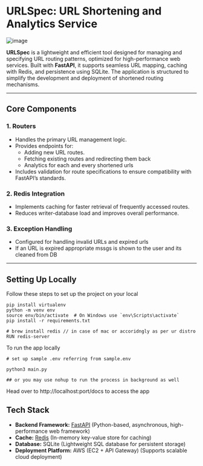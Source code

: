 # URLSpec: URL Shortening and Analytics Service

![image](https://github.com/user-attachments/assets/398aac7c-4d49-4059-83f7-0fa087bdfe2d)


**URLSpec** is a lightweight and efficient tool designed for managing and specifying URL routing patterns, optimized for high-performance web services. Built with **FastAPI**, it supports seamless URL mapping, caching with Redis, and persistence using SQLite. The application is structured to simplify the development and deployment of shortened routing mechanisms.

---

## Core Components

### 1. **Routers**
- Handles the primary URL management logic.
- Provides endpoints for:
  - Adding new URL routes.
  - Fetching existing routes and redirecting them back
  - Analytics for each and every shortened urls
- Includes validation for route specifications to ensure compatibility with FastAPI’s standards.

### 2. **Redis Integration**
- Implements caching for faster retrieval of frequently accessed routes.
- Reduces writer-database load and improves overall performance.

### 3. **Exception Handling**
- Configured for handling invalid URLs and expired urls
- If an URL is expired appropriate mssgs is shown to the user and its cleaned from DB

---

## Setting Up Locally

Follow these steps to set up the project on your local
```
pip install virtualenv
python -m venv env
source env/bin/activate  # On Windows use `env\Scripts\activate`
pip install -r requirements.txt

# brew install redis // in case of mac or accoridngly as per ur distro
RUN redis-server
```

To run the app locally

```
# set up sample .env referring from sample.env

python3 main.py

## or you may use nohup to run the process in background as well
```

Head over to http://localhost:port/docs to access the app

## Tech Stack

- **Backend Framework:** [FastAPI](https://fastapi.tiangolo.com/) (Python-based, asynchronous, high-performance web framework)
- **Cache:** [Redis](https://redis.io/) (In-memory key-value store for caching)
- **Database:** SQLite (Lightweight SQL database for persistent storage)
- **Deployment Platform:** AWS (EC2 + API Gateway) (Supports scalable cloud deployment)

